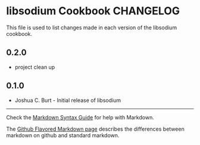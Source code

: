 libsodium Cookbook CHANGELOG
============================

This file is used to list changes made in each version of the libsodium cookbook.

0.2.0
-----
- project clean up

0.1.0
-----
- Joshua C. Burt - Initial release of libsodium

- - -
Check the [Markdown Syntax Guide](http://daringfireball.net/projects/markdown/syntax) for help with Markdown.

The [Github Flavored Markdown page](http://github.github.com/github-flavored-markdown/) describes the differences between markdown on github and standard markdown.

